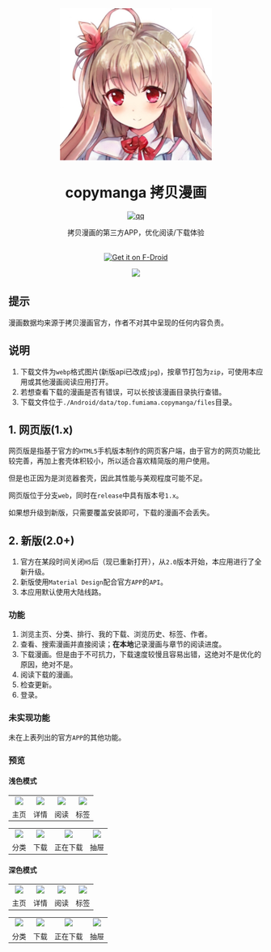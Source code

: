<div align="center">
  <img src=".github/komako.jpg" width = "300" height = "300" alt="Komako"><br>
  <h1>copymanga 拷贝漫画</h1>


  [![qq](https://img.shields.io/badge/%E4%BA%A4%E6%B5%81%E7%BE%A4-559748702-red?style=for-the-badge&labelColor=orange&logo=tencent-qq)](http://qm.qq.com/cgi-bin/qm/qr?_wv=1027&k=oOqUXGFiSRjuZ7K1GPATRuITmE-Hdj_o&authKey=p0ZT8UhPrYLUtvVdm38lMzpT4Mmw8mnqyU3%2FWXbZgUJVd7o18l0HXFaqxMqgXaNN&noverify=0&group_code=559748702)


  拷贝漫画的第三方APP，优化阅读/下载体验<br><br>

  [<img src="https://fdroid.gitlab.io/artwork/badge/get-it-on.png"
    alt="Get it on F-Droid"
    height="80">](https://f-droid.org/packages/top.fumiama.copymanga)


</div>


<div align=center> <a href="#"> <img src="https://counter.seku.su/cmoe?name=copymanga&theme=gb" /> </a> </div>


## 提示
漫画数据均来源于拷贝漫画官方，作者不对其中呈现的任何内容负责。

## 说明
1. 下载文件为`webp`格式图片(新版api已改成`jpg`)，按章节打包为`zip`，可使用本应用或其他漫画阅读应用打开。
2. 若想查看下载的漫画是否有错误，可以长按该漫画目录执行查错。
3. 下载文件位于`./Android/data/top.fumiama.copymanga/files`目录。

## 1. 网页版(1.x)
网页版是指基于官方的`HTML5`手机版本制作的网页客户端，由于官方的网页功能比较完善，再加上套壳体积较小，所以适合喜欢精简版的用户使用。

但是也正因为是浏览器套壳，因此其性能与美观程度可能不足。

网页版位于分支`web`，同时在`release`中具有版本号`1.x`。

如果想升级到新版，只需要覆盖安装即可，下载的漫画不会丢失。

## 2. 新版(2.0+)
1. 官方在某段时间关闭`H5`后（现已重新打开），从`2.0`版本开始，本应用进行了全新升级。
2. 新版使用`Material Design`配合官方`APP`的`API`。
3. 本应用默认使用大陆线路。

### 功能
1. 浏览主页、分类、排行、我的下载、浏览历史、标签、作者。
2. 查看、搜索漫画并直接阅读；**在本地**记录漫画与章节的阅读进度。
3. 下载漫画。但是由于不可抗力，下载速度较慢且容易出错，这绝对不是优化的原因，绝对不是。
4. 阅读下载的漫画。
5. 检查更新。
6. 登录。

### 未实现功能
未在上表列出的官方`APP`的其他功能。

### 预览
#### 浅色模式

<table>
	<tr>
		<td align="center"><img src="https://user-images.githubusercontent.com/41315874/196217391-7f617392-4ad4-47cf-b903-fa445db6fcfc.png"></td>
		<td align="center"><img src="https://user-images.githubusercontent.com/41315874/196217403-0d4822e0-5c8d-4be5-b300-e9cc9a9f09d6.png"></td>
        <td align="center"><img src="https://user-images.githubusercontent.com/41315874/196217414-198fd7d2-ed80-4c0e-a40c-c83ac9ff091d.png"></td>
        <td align="center"><img src="https://user-images.githubusercontent.com/41315874/196217423-2d85a8d3-1213-4bd0-84a5-0a70234edc95.png"></td>
	</tr>
    <tr>
		<td align="center">主页</td>
		<td align="center">详情</td>
        <td align="center">阅读</td>
        <td align="center">标签</td>
	</tr>
</table>
<table>
	<tr>
		<td align="center"><img src="https://user-images.githubusercontent.com/41315874/196217443-a99a93e6-7d45-4801-9138-c3fc62064f5c.png"></td>
		<td align="center"><img src="https://user-images.githubusercontent.com/41315874/196217462-3f25eee2-d356-420a-b129-754725201f36.png"></td>
        <td align="center"><img src="https://user-images.githubusercontent.com/41315874/196217475-3f4b1c5b-d885-4338-9312-26330a1fabd5.png"></td>
        <td align="center"><img src="https://user-images.githubusercontent.com/41315874/196217483-5fefa526-649b-4f7c-812e-81c4b1592b35.png"></td>
	</tr>
    <tr>
		<td align="center">分类</td>
		<td align="center">下载</td>
        <td align="center">正在下载</td>
        <td align="center">抽屉</td>
	</tr>
</table>

#### 深色模式

<table>
	<tr>
		<td align="center"><img src="https://user-images.githubusercontent.com/41315874/196217254-5fc9b56b-2800-4cb8-bbeb-5020e2b0387d.png"></td>
		<td align="center"><img src="https://user-images.githubusercontent.com/41315874/196217300-3bdb4209-9d2e-41d6-9418-7defda27667a.png"></td>
        <td align="center"><img src="https://user-images.githubusercontent.com/41315874/196217310-c245eddc-1698-454d-96ad-456b81f469cb.png"></td>
        <td align="center"><img src="https://user-images.githubusercontent.com/41315874/196217327-7f44cd96-aaee-4e23-b4df-eed4e61b289c.png"></td>
	</tr>
    <tr>
		<td align="center">主页</td>
		<td align="center">详情</td>
        <td align="center">阅读</td>
        <td align="center">标签</td>
	</tr>
</table>
<table>
	<tr>
		<td align="center"><img src="https://user-images.githubusercontent.com/41315874/196217344-2e8024f5-cbb1-48a4-8eff-b834fc6c2326.png"></td>
		<td align="center"><img src="https://user-images.githubusercontent.com/41315874/196217365-be6278f8-684c-44e8-be81-f8a14ced9ac0.png"></td>
        <td align="center"><img src="https://user-images.githubusercontent.com/41315874/196217372-7ca3a1be-ebd9-4a9c-8371-666f91c415db.png"></td>
        <td align="center"><img src="https://user-images.githubusercontent.com/41315874/196217382-95695b78-b435-4b89-a0c3-8c9a7a7ed237.png"></td>
	</tr>
    <tr>
		<td align="center">分类</td>
		<td align="center">下载</td>
        <td align="center">正在下载</td>
        <td align="center">抽屉</td>
	</tr>
</table>
